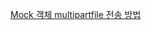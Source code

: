 [Mock 객체 multipartfile 전송 방법](https://gaemi606.tistory.com/entry/JUnit5-multipartformdata-%EC%A0%84%EC%86%A1-%ED%85%8C%EC%8A%A4%ED%8A%B8-MockMultipartFile)